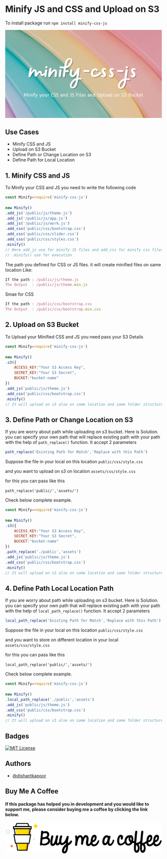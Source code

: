 # Minify JS and CSS and Upload on S3

To install package run
`npm install minify-css-js`



![Logo](https://raw.githubusercontent.com/dishantkapoor/minify-css-js/main/minify-css-js.png)


## Use Cases
 - Minify CSS and JS
 - Upload on S3 Bucket
 - Define Path or Change Location on S3
 - Define Path for Local Location


## 1. Minify CSS and JS 
To Minify your CSS and JS you need to write the following code

```javascript
const Minify=require('minify-css-js')

new Minify()
.add_js('/public/js/theme.js')
.add_js('/public/js/app.js')
.add_js('/public/js/work.js')
.add_css('public/css/bootstrap.css')
.add_css('public/css/slider.css')
.add_css('public/css/styles.css')
.minify()
// Here add_js use for minify JS files and add_css for minify css files
// .minify() use for execution
```
The path you defined for CSS or JS files. it will create minified files on same location Like:

```javascript
If the path : /public/js/theme.js
The Output  : /public/js/theme.min.js
```
Smae for CSS
```javascript
If the path : /public/css/bootstrap.css
The Output  : /public/css/bootstrap.min.css
```



## 2. Upload on S3 Bucket
To Upload your Minified CSS and JS you need pass your S3 Details


```javascript
const Minify=require('minify-css-js')

new Minify()
.s3({
    ACCESS_KEY:"Your S3 Access Key",
    SECRET_KEY:"Your S3 Secret",
    BUCKET:"bucket-name"
})
.add_js('public/js/theme.js')
.add_css('public/css/bootstrap.css')
.minify()
// It will upload on s3 alse on same location and same folder structure
```



## 3. Define Path or Change Location on S3
If you are worry about path while uploading on s3 bucket. Here is Solution. you can specify your own path that will replace existing path with your path with the help of `path_replace()` function. It accept 2 parameters

```javascript
path_replace('Existing Path for Match','Replace with this Path')
```
Suppose the file in your local on this location `public/css/style.css`

and you want to upload on s3 on location `assets/css/style.css`

for this you can pass like this

`path_replace('public/','assets/')`

Check below complete example.


```javascript
const Minify=require('minify-css-js')

new Minify()
.s3({
    ACCESS_KEY:"Your S3 Access Key",
    SECRET_KEY:"Your S3 Secret",
    BUCKET:"bucket-name"
})
.path_replace('./public','assets')
.add_js('public/js/theme.js')
.add_css('public/css/bootstrap.css')
.minify()
// It will upload on s3 alse on same location and same folder structure
```

## 4. Define Path Local Location Path
If you are worry about path while uploading on s3 bucket. Here is Solution. you can specify your own path that will replace existing path with your path with the help of `local_path_replace()` function. It accept 2 parameters

```javascript
local_path_replace('Existing Path for Match','Replace with this Path')
```
Suppose the file in your local on this location `public/css/style.css`

and you want to store on different location in your local `assets/css/style.css`

for this you can pass like this

`local_path_replace('public/','assets/')`

Check below complete example.


```javascript
const Minify=require('minify-css-js')

new Minify()
.local_path_replace('./public','assets')
.add_js('public/js/theme.js')
.add_css('public/css/bootstrap.css')
.minify()
// It will upload on s3 alse on same location and same folder structure
```

## Badges

[![MIT License](https://img.shields.io/badge/License-MIT-green.svg)](https://choosealicense.com/licenses/mit/)



## Authors

- [@dishantkapoor](https://www.github.com/dishantkapoor)

## Buy Me A Coffee
#### If this package has helped you in development and you would like to support me, please consider buying me a coffee by clicking the link below.
[![Logo](https://raw.githubusercontent.com/dishantkapoor/minify-css-js/main/coffee.png)
](https://www.buymeacoffee.com/dishantkapoor)